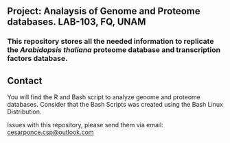 ## Project: Analaysis of Genome and Proteome databases. LAB-103, FQ, UNAM
### This repository stores all the needed information to replicate the *Arabidopsis thaliana* proteome database and transcription factors database. 
## Contact

You will find the R and Bash script to analyze genome and proteome databases. 
Consider that the Bash Scripts was created using the Bash Linux Distribution.

Issues with this repository, please send them via email: cesarponce.csp@outlook.com
